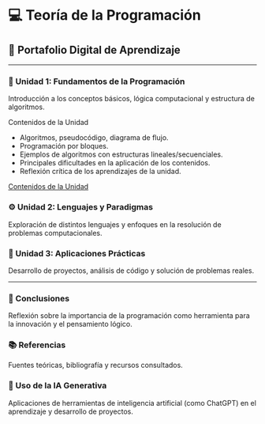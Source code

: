 # 💻 Teoría de la Programación  

## 📘 Portafolio Digital de Aprendizaje  

---

### 🧩 Unidad 1: Fundamentos de la Programación  
Introducción a los conceptos básicos, lógica computacional y estructura de algoritmos.  

Contenidos de la Unidad

- Algoritmos, pseudocódigo,
diagrama de flujo.
- Programación por bloques.
- Ejemplos de algoritmos con
estructuras lineales/secuenciales.
- Principales dificultades en la
aplicación de los contenidos.
- Reflexión crítica de los
aprendizajes de la unidad.

[Contenidos de la Unidad](Unidad1.md)

### ⚙️ Unidad 2: Lenguajes y Paradigmas  
Exploración de distintos lenguajes y enfoques en la resolución de problemas computacionales.  

### 🧠 Unidad 3: Aplicaciones Prácticas  
Desarrollo de proyectos, análisis de código y solución de problemas reales.  

---

### 🧾 Conclusiones  
Reflexión sobre la importancia de la programación como herramienta para la innovación y el pensamiento lógico.  

### 📚 Referencias  
Fuentes teóricas, bibliografía y recursos consultados.  

### 🤖 Uso de la IA Generativa  
Aplicaciones de herramientas de inteligencia artificial (como ChatGPT) en el aprendizaje y desarrollo de proyectos.  

